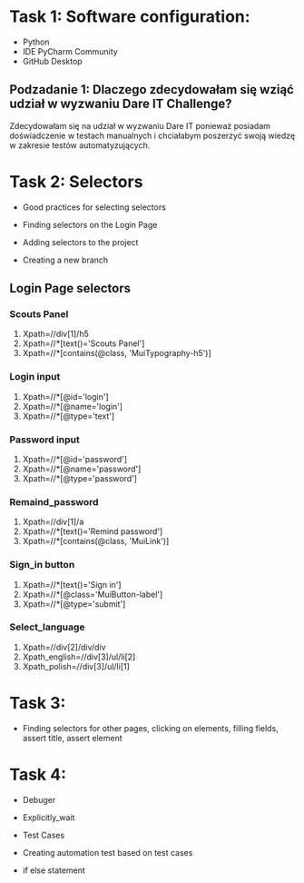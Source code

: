 # Task 1: Software configuration:

* Python
* IDE PyCharm Community
* GitHub Desktop
  
## Podzadanie 1: Dlaczego zdecydowałam się wziąć udział w wyzwaniu Dare IT Challenge?

Zdecydowałam się na udział w wyzwaniu Dare IT ponieważ posiadam doświadczenie w testach manualnych i chciałabym poszerzyć swoją wiedzę w zakresie testów automatyzujących. 

# Task 2: Selectors

* Good practices for selecting selectors

* Finding selectors on the Login Page

* Adding selectors to the project

* Creating a new branch

## Login Page selectors
### Scouts Panel
1. Xpath=//div[1]/h5
1. Xpath=//*[text()='Scouts Panel']
1. Xpath=//*[contains(@class, 'MuiTypography-h5')]  


### Login input

1. Xpath=//*[@id='login']
1. Xpath=//*[@name='login']
1. Xpath=//*[@type='text']

### Password input

1. Xpath=//*[@id='password']
1. Xpath=//*[@name='password']
1. Xpath=//*[@type='password']

### Remaind_password
1. Xpath=//div[1]/a
1. Xpath=//*[text()='Remind password']
1. Xpath=//*[contains(@class, 'MuiLink')] 

### Sign_in button
1. Xpath=//*[text()='Sign in']
1. Xpath=//*[@class='MuiButton-label']
1. Xpath=//*[@type='submit']

### Select_language
1. Xpath=//div[2]/div/div
1. Xpath_english=//div[3]/ul/li[2]
1. Xpath_polish=//div[3]/ul/li[1]

# Task 3:

* Finding selectors for other pages, clicking on elements, filling fields, assert title, assert element

# Task 4:

* Debuger

* Explicitly_wait
  
* Test Cases

* Creating automation test based on test cases

* if else statement
  





